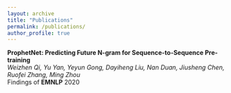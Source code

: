 ```yaml
---
layout: archive
title: "Publications"
permalink: /publications/
author_profile: true
---
```



**ProphetNet: Predicting Future N-gram for Sequence-to-Sequence Pre-training**  
*Weizhen Qi, Yu Yan, Yeyun Gong, Dayiheng Liu, Nan Duan, Jiusheng Chen, Ruofei Zhang, Ming Zhou*  
Findings of **EMNLP** 2020


